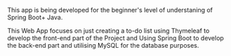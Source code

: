 This app is being developed for the beginner's level of understaning of Spring Boot+ Java.

This Web App focuses on just creating a to-do list using Thymeleaf to develop the front-end part of the Project and Using Spring Boot to develop the back-end part and utilising MySQL for the database purposes.
